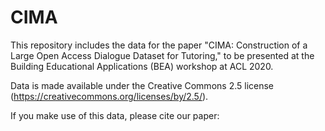 # CIMA

This repository includes the data for the paper "CIMA: Construction of a Large Open Access Dialogue Dataset for Tutoring," to be presented at the Building Educational Applications (BEA) workshop at ACL 2020.

Data is made available under the Creative Commons 2.5 license (https://creativecommons.org/licenses/by/2.5/).  

If you make use of this data, please cite our paper:
